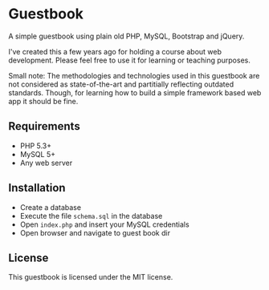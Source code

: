 # Guestbook

A simple guestbook using plain old PHP, MySQL, Bootstrap and jQuery. 

I've created this a few years ago for holding a course about web development.
Please feel free to use it for learning or teaching purposes.

Small note: The methodologies and technologies used in this guestbook are not considered as state-of-the-art and partitially reflecting outdated standards. Though, for learning how to build a simple framework based web app it should be fine.

## Requirements

- PHP 5.3+
- MySQL 5+
- Any web server

## Installation

- Create a database
- Execute the file ``schema.sql`` in the database
- Open ``index.php`` and insert your MySQL credentials
- Open browser and navigate to guest book dir

## License

This guestbook is licensed under the MIT license.
